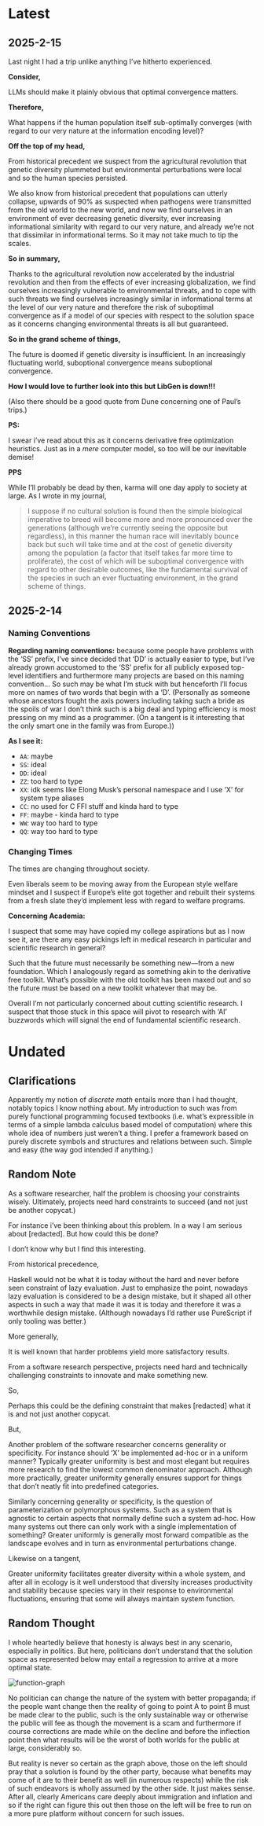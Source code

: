 # Latest

## 2025-2-15

Last night I had a trip unlike anything I’ve hitherto experienced.

**Consider,**

LLMs should make it plainly obvious that optimal convergence matters. 

**Therefore,**

What happens if the human population itself sub-optimally converges (with regard to our very nature at the information encoding level)? 

**Off the top of my head,**

From historical precedent we suspect from the agricultural revolution that genetic diversity plummeted but environmental perturbations were local and so the human species persisted. 

We also know from historical precedent that populations can utterly collapse, upwards of 90% as suspected when pathogens were transmitted from the old world to the new world, and now we find ourselves in an environment of ever decreasing genetic diversity, ever increasing informational similarity with regard to our very nature, and already we’re not that dissimilar in informational terms. So it may not take much to tip the scales. 

**So in summary,**

Thanks to the agricultural revolution now accelerated by the industrial revolution and then from the effects of ever increasing globalization, we find ourselves increasingly vulnerable to environmental threats, and to cope with such threats we find ourselves increasingly similar in informational terms at the level of our very nature and therefore the risk of suboptimal convergence as if a model of our species with respect to the solution space as it concerns changing environmental threats is all but guaranteed.

**So in the grand scheme of things,**

The future is doomed if genetic diversity is insufficient. In an increasingly fluctuating world, suboptional convergence means suboptional convergence. 

**How I would love to further look into this but LibGen is down!!!** 

(Also there should be a good quote from Dune concerning one of Paul’s trips.)

**PS:**

I swear i’ve read about this as it concerns derivative free optimization heuristics. Just as in a *mere* computer model, so too will be our inevitable demise! 

**PPS**

While I’ll probably be dead by then, karma will one day apply to society at large. As I wrote in my journal, 

> I suppose if no cultural solution is found then the simple biological imperative to breed will become more and more pronounced over the generations (although we’re currently seeing the opposite but regardless), in this manner the human race will inevitably bounce back but such will take time and at the cost of genetic diversity among the population (a factor that itself takes far more time to proliferate), the cost of which will be suboptimal convergence with regard to other desirable outcomes, like the fundamental survival of the species in such an ever fluctuating environment, in the grand scheme of things. 

## 2025-2-14

### Naming Conventions

**Regarding naming conventions:** because some people have problems with the ‘SS’ prefix, I’ve since decided that ‘DD’ is actually easier to type, but I’ve already grown accustomed to the ‘SS’ prefix for all publicly exposed top-level identifiers and furthermore many projects are based on this naming convention… So such may be what I’m stuck with but henceforth I’ll focus more on names of two words that begin with a ‘D’. (Personally as someone whose ancestors fought the axis powers including taking such a bride as the spoils of war I don’t think such is a big deal and typing efficiency is most pressing on my mind as a programmer. (On a tangent is it interesting that the only smart one in the family was from Europe.)) 

**As I see it:**
- `AA`: maybe
- `SS`: ideal
- `DD`: ideal
- `ZZ`: too hard to type
- `XX`: idk seems like Elong Musk’s personal namespace and I use ‘X’ for system type aliases
- `CC`: no used for C FFI stuff and kinda hard to type
- `FF`: maybe - kinda hard to type 
- `WW`: way too hard to type
- `QQ`: way too hard to type


### Changing Times

The times are changing throughout society. 

Even liberals seem to be moving away from the European style welfare mindset and I suspect if Europe’s elite got together and rebuilt their systems from a fresh slate they’d implement less with regard to welfare programs.

**Concerning Academia:**

I suspect that some may have copied my college aspirations but as I now see it, are there any easy pickings left in medical research in particular and scientific research in general?

Such that the future must necessarily be something new—from a new foundation. Which I analogously regard as something akin to the derivative free toolkit. What’s possible with the old toolkit has been maxed out and so the future must be based on a new toolkit whatever that may be.

Overall I’m not particularly concerned about cutting scientific research. I suspect that those stuck in this space will pivot to research with ‘AI’ buzzwords which will signal the end of fundamental scientific research. 

# Undated

## Clarifications

Apparently my notion of *discrete math* entails more than I had thought, notably topics I know nothing about. My introduction to such was from purely functional programming focused textbooks (i.e. what’s expressible in terms of a simple lambda calculus based model of computation) where this whole idea of numbers just weren’t a thing. I prefer a framework based on purely discrete symbols and structures and relations between such. Simple and easy (the way god intended if anything.)

## Random Note

As a software researcher, half the problem is choosing your constraints wisely. Ultimately, projects need hard constraints to succeed (and not just be another copycat.)

For instance i’ve been thinking about this problem. In a way I am serious about [redacted]. But how could this be done?

I don’t know why but I find this interesting. 

From historical precedence,

Haskell would not be what it is today without the hard and never before seen constraint of lazy evaluation. Just to emphasize the point, nowadays lazy evaluation is considered to be a design mistake, but it shaped all other aspects in such a way that made it was it is today and therefore it was a worthwhile design mistake. (Although nowadays I’d rather use PureScript if only tooling was better.)

More generally,

It is well known that harder problems yield more satisfactory results. 

From a software research perspective, projects need hard and technically challenging constraints to innovate and make something new. 

So,

Perhaps this could be the defining constraint that makes [redacted] what it is and not just another copycat. 

But,

Another problem of the software researcher concerns generality or specificity. For instance should ‘X’ be implemented ad-hoc or in a uniform manner? Typically greater uniformity is best and most elegant but requires more research to find the lowest common denominator approach. Although more practically, greater uniformity generally ensures support for things that don’t neatly fit into predefined categories.

Similarly concerning generality or specificity, is the question of parameterization or polymorphous systems. Such as a system that is agnostic to certain aspects that normally define such a system ad-hoc. How many systems out there can only work with a single implementation of something? Greater uniformly is generally most forward compatible as the landscape evolves and in turn as environmental perturbations change.

Likewise on a tangent, 

Greater uniformity facilitates greater diversity within a whole system, and after all in ecology is it well understood that diversity increases productivity and stability because species vary in their response to environmental fluctuations, ensuring that some will always maintain system function.

## Random Thought 

I whole heartedly believe that honesty is always best in any scenario, especially in politics. But here, politicians don’t understand that the solution space as represented below may entail a regression to arrive at a more optimal state.

![function-graph](images/function-graph.jpg)

No politician can change the nature of the system with better propaganda; if the people want change then the reality of going to point A to point B must be made clear to the public, such is the only sustainable way or otherwise the public will fee as though the movement is a scam and furthermore if course corrections are made while on the decline and before the inflection point then what results will be the worst of both worlds for the public at large, considerably so.

But reality is never so certain as the graph above, those on the left should pray that a solution is found by the other party, because what benefits may come of it are to their benefit as well (in numerous respects) while the risk of such endeavors is wholly assumed by the other side. It just makes sense. After all, clearly Americans care deeply about immigration and inflation and so if the right can figure this out then those on the left will be free to run on a more pure platform without concern for such issues. 


